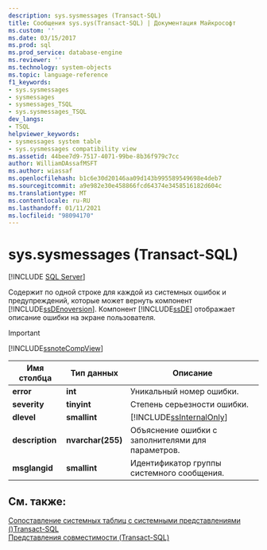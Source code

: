 ```yaml
---
description: sys.sysmessages (Transact-SQL)
title: Сообщения sys.sys(Transact-SQL) | Документация Майкрософт
ms.custom: ''
ms.date: 03/15/2017
ms.prod: sql
ms.prod_service: database-engine
ms.reviewer: ''
ms.technology: system-objects
ms.topic: language-reference
f1_keywords:
- sys.sysmessages
- sysmessages
- sysmessages_TSQL
- sys.sysmessages_TSQL
dev_langs:
- TSQL
helpviewer_keywords:
- sysmessages system table
- sys.sysmessages compatibility view
ms.assetid: 44bee7d9-7517-4071-99be-8b36f979c7cc
author: WilliamDAssafMSFT
ms.author: wiassaf
ms.openlocfilehash: b1c6e30d20146aa09d143b995589549698e4deb7
ms.sourcegitcommit: a9e982e30e458866fcd64374e3458516182d604c
ms.translationtype: MT
ms.contentlocale: ru-RU
ms.lasthandoff: 01/11/2021
ms.locfileid: "98094170"
---
```

# <a name="syssysmessages-transact-sql"></a>sys.sysmessages (Transact-SQL)
[!INCLUDE [SQL Server](../../includes/applies-to-version/sqlserver.md)]

  Содержит по одной строке для каждой из системных ошибок и предупреждений, которые может вернуть компонент [!INCLUDE[ssDEnoversion](../../includes/ssdenoversion-md.md)]. Компонент [!INCLUDE[ssDE](../../includes/ssde-md.md)] отображает описание ошибки на экране пользователя.  
  
> [!IMPORTANT]  
>  [!INCLUDE[ssnoteCompView](../../includes/ssnotecompview-md.md)]  
  
|Имя столбца|Тип данных|Описание|  
|-----------------|---------------|-----------------|  
|**error**|**int**|Уникальный номер ошибки.|  
|**severity**|**tinyint**|Степень серьезности ошибки.|  
|**dlevel**|**smallint**|[!INCLUDE[ssInternalOnly](../../includes/ssinternalonly-md.md)]|  
|**description**|**nvarchar(255)**|Объяснение ошибки с заполнителями для параметров.|  
|**msglangid**|**smallint**|Идентификатор группы системного сообщения.|  
  
## <a name="see-also"></a>См. также:  
 [Сопоставление системных таблиц с системными представлениями &#40;&#41;Transact-SQL ](../../relational-databases/system-tables/mapping-system-tables-to-system-views-transact-sql.md)   
 [Представления совместимости (Transact-SQL)](~/relational-databases/system-compatibility-views/system-compatibility-views-transact-sql.md)  
  
  
